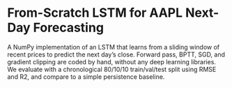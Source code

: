 # From-Scratch LSTM for AAPL Next-Day Forecasting

A NumPy implementation of an LSTM that learns from a sliding window of recent prices to predict the next day’s close. Forward pass, BPTT, SGD, and gradient clipping are coded by hand, without any deep learning libraries. We evaluate with a chronological 80/10/10 train/val/test split using RMSE and R2, and compare to a simple persistence baseline.
